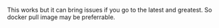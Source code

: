This works but it can bring issues if you go to the latest and greatest. So docker pull image may be preferrable.
